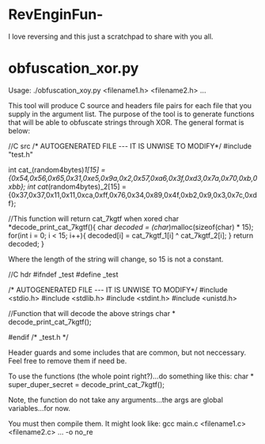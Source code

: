 # RevEnginFun-
I love reversing and this just a scratchpad to share with you all.



# obfuscation_xor.py

Usage:
./obfuscation_xoy.py <filename1.h> <filename2.h> ...

This tool will produce C source and headers file pairs for each file that you supply in the argument list. The purpose of the tool is to generate functions that will be able to obfuscate strings through XOR. The general format is below:

//C src
/* AUTOGENERATED FILE --- IT IS UNWISE TO MODIFY*/
#include "test.h"

int cat_(random4bytes)_1[15] = {0x54,0x56,0x65,0x31,0xe5,0x9a,0x2,0x57,0xa6,0x3f,0xd3,0x7a,0x70,0xb,0xbb};
int cat_(random4bytes)_2[15] = {0x37,0x37,0x11,0x11,0xca,0xff,0x76,0x34,0x89,0x4f,0xb2,0x9,0x3,0x7c,0xdf};


//This function will return cat_7kgtf when xored
char *decode_print_cat_7kgtf(){
	char *decoded = (char*)malloc(sizeof(char) * 15);
	for(int i = 0; i < 15; i++){
		decoded[i] = cat_7kgtf_1[i] ^ cat_7kgtf_2[i];
	}
	return decoded;
}

Where the length of the string will change, so 15 is not a constant.

//C hdr
#ifndef _test
#define _test


/* AUTOGENERATED FILE --- IT IS UNWISE TO MODIFY*/
#include <stdio.h>
#include <stdlib.h>
#include <stdint.h>
#include <unistd.h>


//Function that will decode the above strings
char * decode_print_cat_7kgtf();

#endif /* _test.h */

Header guards and some includes that are common, but not neccessary. Feel free to remove them if need be.

To use the functions (the whole point right?)...do something like this:
char * super_duper_secret = decode_print_cat_7kgtf();

Note, the function do not take any arguments...the args are global variables...for now.

You must then compile them. It might look like:
gcc main.c <filename1.c> <filename2.c> ... -o no_re

